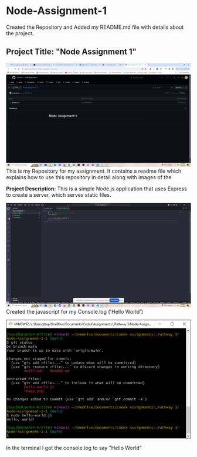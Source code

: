 # Node-Assignment-1

Created the Repository and Added my README.md file with details about the project.

## Project Title: "Node Assignment 1"

![Repository](image.png)
This is my Repository for my assignment. It contains a readme file which explains how to use this repository in detail along with images of the

**Project Description:** This is a simple Node.js application that uses Express to create a server, which serves static files.

![alt text](image-1.png)
Created the javascript for my Console.log ('Hello World')

![alt text](image-2.png)

In the terminal I got the console.log to say "Hello World"